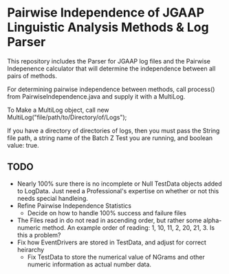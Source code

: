Pairwise Independence of JGAAP Linguistic Analysis Methods & Log Parser
==

This repository includes the Parser for JGAAP log files and the Pairwise Indepenence calculator that will determine the independence between all pairs of methods.

For determining pairwise independence between methods, call process() from PairwiseIndependence.java and supply it with a MultiLog.

To Make a MultiLog object, call new MultiLog("file/path/to/Directory/of/Logs");

If you have a directory of directories of logs, then you must pass the String file path, a string name of the Batch Z Test you are running, and boolean value: true. 


TODO
--
* Nearly 100% sure there is no incomplete or Null TestData objects added to LogData. Just need a Professional's expertise on whether or not this needs special handleing.
* Refine Pairwise Independence Statistics
    + Decide on how to handle 100% success and failure files
* The Files read in do not read in ascending order, but rather some alpha-numeric method. An example order of reading: 1, 10, 11, 2, 20, 21, 3. Is this a problem?
* Fix how EventDrivers are stored in TestData, and adjust for correct heirarchy
    + Fix TestData to store the numerical value of NGrams and other numeric information as actual number data.

